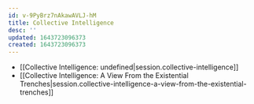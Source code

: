 ```yaml
---
id: v-9PyBrz7nAkawAVLJ-hM
title: Collective Intelligence
desc: ''
updated: 1643723096373
created: 1643723096373
---
```


- [[Collective Intelligence: undefined|session.collective-intelligence]]
- [[Collective Intelligence:  A View From the Existential Trenches|session.collective-intelligence-a-view-from-the-existential-trenches]]
